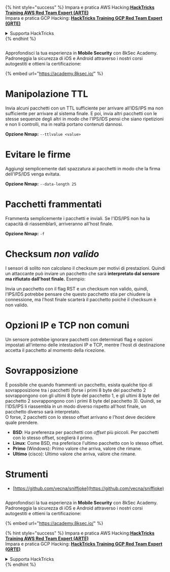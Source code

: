 {% hint style="success" %}
Impara e pratica AWS Hacking:<img src="/.gitbook/assets/arte.png" alt="" data-size="line">[**HackTricks Training AWS Red Team Expert (ARTE)**](https://training.hacktricks.xyz/courses/arte)<img src="/.gitbook/assets/arte.png" alt="" data-size="line">\
Impara e pratica GCP Hacking: <img src="/.gitbook/assets/grte.png" alt="" data-size="line">[**HackTricks Training GCP Red Team Expert (GRTE)**<img src="/.gitbook/assets/grte.png" alt="" data-size="line">](https://training.hacktricks.xyz/courses/grte)

<details>

<summary>Supporta HackTricks</summary>

* Controlla i [**piani di abbonamento**](https://github.com/sponsors/carlospolop)!
* **Unisciti al** 💬 [**gruppo Discord**](https://discord.gg/hRep4RUj7f) o al [**gruppo telegram**](https://t.me/peass) o **seguici** su **Twitter** 🐦 [**@hacktricks\_live**](https://twitter.com/hacktricks\_live)**.**
* **Condividi trucchi di hacking inviando PR ai** [**HackTricks**](https://github.com/carlospolop/hacktricks) e [**HackTricks Cloud**](https://github.com/carlospolop/hacktricks-cloud) repos su github.

</details>
{% endhint %}

<figure><img src="/.gitbook/assets/image (2).png" alt=""><figcaption></figcaption></figure>

Approfondisci la tua esperienza in **Mobile Security** con 8kSec Academy. Padroneggia la sicurezza di iOS e Android attraverso i nostri corsi autogestiti e ottieni la certificazione:

{% embed url="https://academy.8ksec.io/" %}

# **Manipolazione TTL**

Invia alcuni pacchetti con un TTL sufficiente per arrivare all'IDS/IPS ma non sufficiente per arrivare al sistema finale. E poi, invia altri pacchetti con le stesse sequenze degli altri in modo che l'IPS/IDS pensi che siano ripetizioni e non li controlli, ma in realtà portano contenuti dannosi.

**Opzione Nmap:** `--ttlvalue <value>`

# Evitare le firme

Aggiungi semplicemente dati spazzatura ai pacchetti in modo che la firma dell'IPS/IDS venga evitata.

**Opzione Nmap:** `--data-length 25`

# **Pacchetti frammentati**

Frammenta semplicemente i pacchetti e inviali. Se l'IDS/IPS non ha la capacità di riassemblarli, arriveranno all'host finale.

**Opzione Nmap:** `-f`

# **Checksum** _**non valido**_

I sensori di solito non calcolano il checksum per motivi di prestazioni. Quindi un attaccante può inviare un pacchetto che sarà **interpretato dal sensore ma rifiutato dall'host finale.** Esempio:

Invia un pacchetto con il flag RST e un checksum non valido, quindi, l'IPS/IDS potrebbe pensare che questo pacchetto stia per chiudere la connessione, ma l'host finale scarterà il pacchetto poiché il checksum è non valido.

# **Opzioni IP e TCP non comuni**

Un sensore potrebbe ignorare pacchetti con determinati flag e opzioni impostati all'interno delle intestazioni IP e TCP, mentre l'host di destinazione accetta il pacchetto al momento della ricezione.

# **Sovrapposizione**

È possibile che quando frammenti un pacchetto, esista qualche tipo di sovrapposizione tra i pacchetti (forse i primi 8 byte del pacchetto 2 sovrappongono con gli ultimi 8 byte del pacchetto 1, e gli ultimi 8 byte del pacchetto 2 sovrappongono con i primi 8 byte del pacchetto 3). Quindi, se l'IDS/IPS li riassembla in un modo diverso rispetto all'host finale, un pacchetto diverso sarà interpretato.\
O forse, 2 pacchetti con lo stesso offset arrivano e l'host deve decidere quale prendere.

* **BSD**: Ha preferenza per pacchetti con _offset_ più piccoli. Per pacchetti con lo stesso offset, sceglierà il primo.
* **Linux**: Come BSD, ma preferisce l'ultimo pacchetto con lo stesso offset.
* **Primo** (Windows): Primo valore che arriva, valore che rimane.
* **Ultimo** (cisco): Ultimo valore che arriva, valore che rimane.

# Strumenti

* [https://github.com/vecna/sniffjoke](https://github.com/vecna/sniffjoke)

<figure><img src="/.gitbook/assets/image (2).png" alt=""><figcaption></figcaption></figure>

Approfondisci la tua esperienza in **Mobile Security** con 8kSec Academy. Padroneggia la sicurezza di iOS e Android attraverso i nostri corsi autogestiti e ottieni la certificazione:

{% embed url="https://academy.8ksec.io/" %}

{% hint style="success" %}
Impara e pratica AWS Hacking:<img src="/.gitbook/assets/arte.png" alt="" data-size="line">[**HackTricks Training AWS Red Team Expert (ARTE)**](https://training.hacktricks.xyz/courses/arte)<img src="/.gitbook/assets/arte.png" alt="" data-size="line">\
Impara e pratica GCP Hacking: <img src="/.gitbook/assets/grte.png" alt="" data-size="line">[**HackTricks Training GCP Red Team Expert (GRTE)**<img src="/.gitbook/assets/grte.png" alt="" data-size="line">](https://training.hacktricks.xyz/courses/grte)

<details>

<summary>Supporta HackTricks</summary>

* Controlla i [**piani di abbonamento**](https://github.com/sponsors/carlospolop)!
* **Unisciti al** 💬 [**gruppo Discord**](https://discord.gg/hRep4RUj7f) o al [**gruppo telegram**](https://t.me/peass) o **seguici** su **Twitter** 🐦 [**@hacktricks\_live**](https://twitter.com/hacktricks\_live)**.**
* **Condividi trucchi di hacking inviando PR ai** [**HackTricks**](https://github.com/carlospolop/hacktricks) e [**HackTricks Cloud**](https://github.com/carlospolop/hacktricks-cloud) repos su github.

</details>
{% endhint %}
